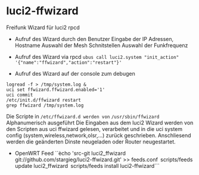 # luci2-ffwizard
Freifunk Wizard für luci2 rpcd

- Aufruf des Wizard durch den Benutzer
 Eingabe der IP Adressen, Hostname
 Auswahl der Mesh Schnitstellen
 Auswahl der Funkfrequenz
 
- Aufruf des Wizard  via rpcd ```ubus call luci2.system "init_action" '{"name":"ffwizard","action":"restart"}'```

- Aufruf des Wizard auf der console zum debugen
```
logread -f > /tmp/system.log &
uci set ffwizard.ffwizard.enabled='1'
uci commit
/etc/init.d/ffwizard restart
grep ffwizard /tmp/system.log
```

 Die Scripte in ```/etc/ffwizard.d werden von``` ```/usr/sbin/ffwizard``` Alphanumerisch ausgeführt
 Die Eingaben aus dem luci2 Wizard werden von den Scripten aus uci ffwizard gelesen, verarbeitet
 und in die uci system config (system,wireless,network,olsr,...) zurück geschrieben.
 Anschliesend werden die geänderten Dinste neugeladen oder Router neugestartet.

- OpenWRT Feed
 ``ècho 'src-git luci2_ffwizard git://github.com/stargieg/luci2-ffwizard.git' >> feeds.conf```
 ```scripts/feeds update luci2_ffwizard```
 ```scripts/feeds install luci2-ffwizard```
 